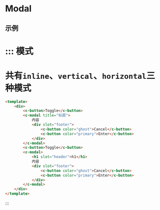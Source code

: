 # Modal

## 示例


::: 模式
===
共有`inline`、`vertical`、`horizontal`三种模式
===
```html
<template>
	<div>	
		<c-button>Toggle</c-button>
		<c-modal title="标题">
			内容
			<div slot="footer">
				<c-button color="ghost">Cancel</c-button>
				<c-button color="primary">Enter</c-button>
			</div>
		</c-modal>
		<c-button>Toggle</c-button>
		<c-modal>
			<h1 slot="header">h1</h1>
			内容
			<div slot="footer">
				<c-button color="ghost">Cancel</c-button>
				<c-button color="primary">Enter</c-button>
			</div>
		</c-modal>
	</div>
</template>
```
:::
